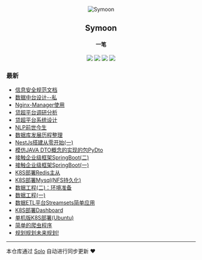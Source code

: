 <p align="center"><img alt="Symoon" src="https://img.hacpai.com/file/2019/11/狮子座-5ca818d6.png"></p><h2 align="center">
Symoon
</h2>

<h4 align="center">一笔</h4>
<p align="center"><a title="Symoon" target="_blank" href="https://github.com/Gaoshengyue/solo-blog"><img src="https://img.shields.io/github/last-commit/Gaoshengyue/solo-blog.svg?style=flat-square&color=FF9900"></a>
<a title="GitHub repo size in bytes" target="_blank" href="https://github.com/Gaoshengyue/solo-blog"><img src="https://img.shields.io/github/repo-size/Gaoshengyue/solo-blog.svg?style=flat-square"></a>
<a title="Solo Version" target="_blank" href="https://github.com/88250/solo/releases"><img src="https://img.shields.io/badge/solo-4.3.1-f1e05a.svg?style=flat-square&color=blueviolet"></a>
<a title="Hits" target="_blank" href="https://github.com/88250/hits"><img src="https://hits.b3log.org/Gaoshengyue/solo-blog.svg"></a></p>

### 最新

* [信息安全规范文档](https://www.simplerfroze.com/articles/2021/08/26/1629959055368.html)
* [数据中台设计--私](https://www.simplerfroze.com/articles/2021/07/01/1625108354201.html)
* [Nginx-Manager使用](https://www.simplerfroze.com/articles/2021/07/01/1625107615856.html)
* [贷超平台调研分析](https://www.simplerfroze.com/articles/2021/07/01/1625105775479.html)
* [贷超平台系统设计](https://www.simplerfroze.com/articles/2021/07/01/1625103947853.html)
* [NLP前世今生](https://www.simplerfroze.com/articles/2021/07/01/1625103450560.html)
* [数据库发展历程整理](https://www.simplerfroze.com/articles/2021/07/01/1625103241750.html)
* [NestJs搭建从零开始(一)](https://www.simplerfroze.com/articles/2021/06/30/1625019654753.html)
* [模仿JAVA DTO概念的实现的包PyDto](https://www.simplerfroze.com/articles/2020/08/27/1598516800367.html)
* [接触企业级框架SpringBoot(二)](https://www.simplerfroze.com/articles/2020/05/11/1589185451031.html)
* [接触企业级框架SpringBoot(一)](https://www.simplerfroze.com/articles/2020/03/13/1584093157241.html)
* [K8S部署Redis主从](https://www.simplerfroze.com/articles/2020/01/19/1579418881265.html)
* [K8S部署Mysql(NFS持久化)](https://www.simplerfroze.com/articles/2020/01/19/1579415277373.html)
* [数据工程(二)：环境准备](https://www.simplerfroze.com/articles/2019/12/31/1577773248350.html)
* [数据工程(一)](https://www.simplerfroze.com/articles/2019/12/31/1577762460228.html)
* [数据ETL平台Streamsets简单应用](https://www.simplerfroze.com/articles/2019/12/20/1576837361453.html)
* [K8S部署Dashboard](https://www.simplerfroze.com/articles/2019/12/19/1576742289921.html)
* [单机版K8S部署(Ubuntu)](https://www.simplerfroze.com/articles/2019/12/18/1576660459097.html)
* [简单的爬虫程序](https://www.simplerfroze.com/articles/2019/12/02/1575281409132.html)
* [规划规划未来规划!](https://www.simplerfroze.com/articles/2019/11/29/1575019589725.html)



---

本仓库通过 [Solo](https://github.com/88250/solo) 自动进行同步更新 ❤️ 